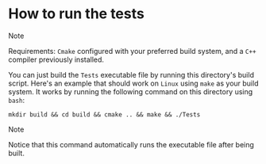 # How to run the tests

> [!NOTE]
> Requirements: ```Cmake``` configured with your preferred build system, and a ```C++``` compiler previously installed.  

You can just build the ```Tests``` executable file by running this directory's build script. Here's an example that should work on ```Linux``` using ```make``` as your build system. It works by running the following command on this directory using ```bash```:

```
mkdir build && cd build && cmake .. && make && ./Tests
```

> [!NOTE]
> Notice that this command automatically runs the executable file after being built. 
